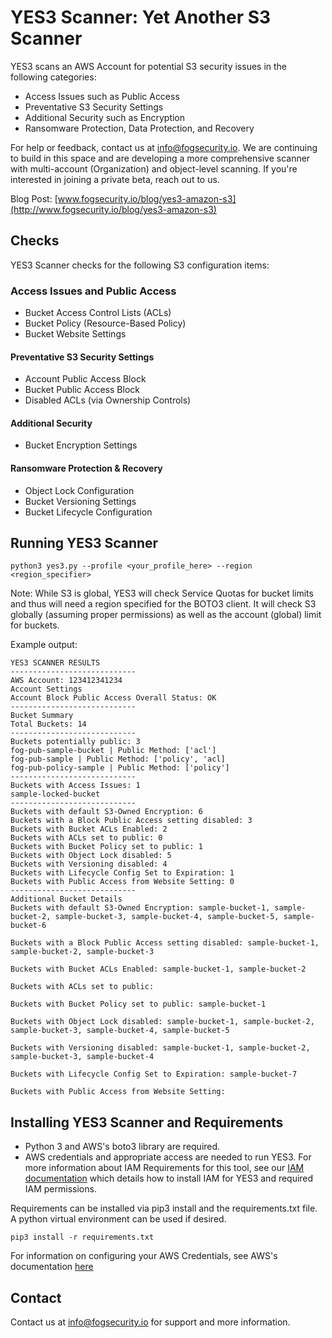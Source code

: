# YES3 Scanner: Yet Another S3 Scanner

YES3 scans an AWS Account for potential S3 security issues in the following categories:

* Access Issues such as Public Access
* Preventative S3 Security Settings
* Additional Security such as Encryption
* Ransomware Protection, Data Protection, and Recovery

For help or feedback, contact us at [info@fogsecurity.io](mailto:info@fogsecurity.io).  We are continuing to build in this space and are developing a more comprehensive scanner with multi-account (Organization) and object-level scanning.  If you're interested in joining a private beta, reach out to us.

Blog Post: [www.fogsecurity.io/blog/yes3-amazon-s3](http://www.fogsecurity.io/blog/yes3-amazon-s3)

## Checks

YES3 Scanner checks for the following S3 configuration items:

### Access Issues and Public Access
- Bucket Access Control Lists (ACLs)
- Bucket Policy (Resource-Based Policy)
- Bucket Website Settings

#### Preventative S3 Security Settings
- Account Public Access Block
- Bucket Public Access Block
- Disabled ACLs (via Ownership Controls)

#### Additional Security
- Bucket Encryption Settings

#### Ransomware Protection & Recovery
- Object Lock Configuration
- Bucket Versioning Settings
- Bucket Lifecycle Configuration

## Running YES3 Scanner

```
python3 yes3.py --profile <your_profile_here> --region <region_specifier>
```

Note: While S3 is global, YES3 will check Service Quotas for bucket limits and thus will need a region specified for the BOTO3 client.  It will check S3 globally (assuming proper permissions) as well as the account (global) limit for buckets.

Example output:

```
YES3 SCANNER RESULTS
----------------------------
AWS Account: 123412341234
Account Settings
Account Block Public Access Overall Status: OK
----------------------------
Bucket Summary
Total Buckets: 14
----------------------------
Buckets potentially public: 3
fog-pub-sample-bucket | Public Method: ['acl']
fog-pub-sample | Public Method: ['policy', 'acl]
fog-pub-policy-sample | Public Method: ['policy']
----------------------------
Buckets with Access Issues: 1
sample-locked-bucket
----------------------------
Buckets with default S3-Owned Encryption: 6
Buckets with a Block Public Access setting disabled: 3
Buckets with Bucket ACLs Enabled: 2
Buckets with ACLs set to public: 0
Buckets with Bucket Policy set to public: 1
Buckets with Object Lock disabled: 5
Buckets with Versioning disabled: 4
Buckets with Lifecycle Config Set to Expiration: 1
Buckets with Public Access from Website Setting: 0
----------------------------
Additional Bucket Details
Buckets with default S3-Owned Encryption: sample-bucket-1, sample-bucket-2, sample-bucket-3, sample-bucket-4, sample-bucket-5, sample-bucket-6

Buckets with a Block Public Access setting disabled: sample-bucket-1, sample-bucket-2, sample-bucket-3

Buckets with Bucket ACLs Enabled: sample-bucket-1, sample-bucket-2

Buckets with ACLs set to public: 

Buckets with Bucket Policy set to public: sample-bucket-1

Buckets with Object Lock disabled: sample-bucket-1, sample-bucket-2, sample-bucket-3, sample-bucket-4, sample-bucket-5

Buckets with Versioning disabled: sample-bucket-1, sample-bucket-2, sample-bucket-3, sample-bucket-4

Buckets with Lifecycle Config Set to Expiration: sample-bucket-7

Buckets with Public Access from Website Setting: 

``` 

## Installing YES3 Scanner and Requirements

- Python 3 and AWS's boto3 library are required.
- AWS credentials and appropriate access are needed to run YES3.  For more information about IAM Requirements for this tool, see our [IAM documentation](iam/iam.md) which details how to install IAM for YES3 and required IAM permissions.

Requirements can be installed via pip3 install and the requirements.txt file. A python virtual environment can be used if desired.

```
pip3 install -r requirements.txt
```

For information on configuring your AWS Credentials, see AWS's documentation [here](https://docs.aws.amazon.com/cli/latest/userguide/getting-started-quickstart.html)

## Contact

Contact us at info@fogsecurity.io for support and more information.
